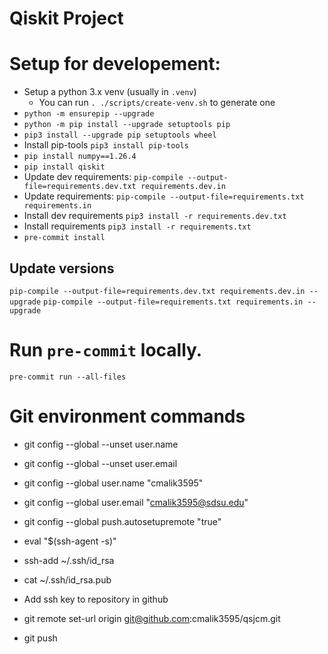 # Qiskit Project

# Setup for developement:

- Setup a python 3.x venv (usually in `.venv`)
  - You can run `. ./scripts/create-venv.sh` to generate one
- `python -m ensurepip --upgrade`
- `python -m pip install --upgrade setuptools pip`
- `pip3 install --upgrade pip setuptools wheel`
- Install pip-tools `pip3 install pip-tools`
- `pip install numpy==1.26.4`
- `pip install qiskit`
- Update dev requirements: `pip-compile --output-file=requirements.dev.txt requirements.dev.in`
- Update requirements: `pip-compile --output-file=requirements.txt requirements.in`
- Install dev requirements `pip3 install -r requirements.dev.txt`
- Install requirements `pip3 install -r requirements.txt`
- `pre-commit install`

## Update versions

`pip-compile --output-file=requirements.dev.txt requirements.dev.in --upgrade`
`pip-compile --output-file=requirements.txt requirements.in --upgrade`

# Run `pre-commit` locally.

`pre-commit run --all-files`

# Git environment commands

- git config --global --unset user.name
- git config --global --unset user.email
- git config --global user.name "cmalik3595"
- git config --global user.email "cmalik3595@sdsu.edu"
- git config --global push.autosetupremote "true"

- eval "$(ssh-agent -s)"
- ssh-add ~/.ssh/id_rsa
- cat ~/.ssh/id_rsa.pub
- Add ssh key to repository in github
- git remote set-url origin git@github.com:cmalik3595/qsjcm.git
- git push

